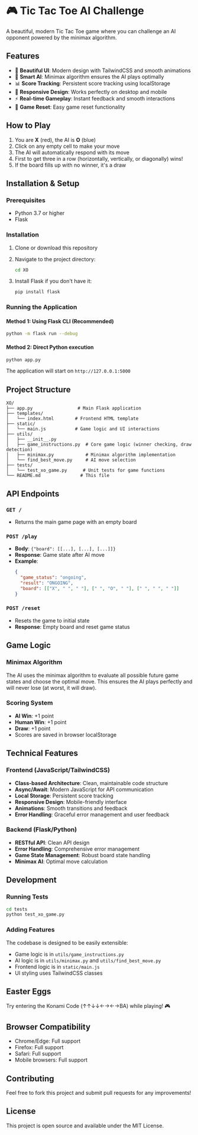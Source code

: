 # 🎮 Tic Tac Toe AI Challenge

A beautiful, modern Tic Tac Toe game where you can challenge an AI opponent powered by the minimax algorithm.

## Features

- 🎨 **Beautiful UI**: Modern design with TailwindCSS and smooth animations
- 🤖 **Smart AI**: Minimax algorithm ensures the AI plays optimally
- 📊 **Score Tracking**: Persistent score tracking using localStorage
- 🎯 **Responsive Design**: Works perfectly on desktop and mobile
- ⚡ **Real-time Gameplay**: Instant feedback and smooth interactions
- 🔄 **Game Reset**: Easy game reset functionality

## How to Play

1. You are **X** (red), the AI is **O** (blue)
2. Click on any empty cell to make your move
3. The AI will automatically respond with its move
4. First to get three in a row (horizontally, vertically, or diagonally) wins!
5. If the board fills up with no winner, it's a draw

## Installation & Setup

### Prerequisites
- Python 3.7 or higher
- Flask

### Installation
1. Clone or download this repository
2. Navigate to the project directory:
   ```bash
   cd XO
   ```

3. Install Flask if you don't have it:
   ```bash
   pip install flask
   ```

### Running the Application

#### Method 1: Using Flask CLI (Recommended)
```bash
python -m flask run --debug
```

#### Method 2: Direct Python execution
```bash
python app.py
```

The application will start on `http://127.0.0.1:5000`

## Project Structure

```
XO/
├── app.py                 # Main Flask application
├── templates/
│   └── index.html        # Frontend HTML template
├── static/
│   └── main.js           # Game logic and UI interactions
├── utils/
│   ├── __init__.py
│   ├── game_instructions.py  # Core game logic (winner checking, draw detection)
│   ├── minimax.py            # Minimax algorithm implementation
│   └── find_best_move.py     # AI move selection
├── tests/
│   └── test_xo_game.py      # Unit tests for game functions
└── README.md               # This file
```

## API Endpoints

### `GET /`
- Returns the main game page with an empty board

### `POST /play`
- **Body**: `{"board": [[...], [...], [...]]}`
- **Response**: Game state after AI move
- **Example**:
  ```json
  {
    "game_status": "ongoing",
    "result": "ONGOING",
    "board": [["X", " ", " "], [" ", "O", " "], [" ", " ", " "]]
  }
  ```

### `POST /reset`
- Resets the game to initial state
- **Response**: Empty board and reset game status

## Game Logic

### Minimax Algorithm
The AI uses the minimax algorithm to evaluate all possible future game states and choose the optimal move. This ensures the AI plays perfectly and will never lose (at worst, it will draw).

### Scoring System
- **AI Win**: +1 point
- **Human Win**: +1 point  
- **Draw**: +1 point
- Scores are saved in browser localStorage

## Technical Features

### Frontend (JavaScript/TailwindCSS)
- **Class-based Architecture**: Clean, maintainable code structure
- **Async/Await**: Modern JavaScript for API communication
- **Local Storage**: Persistent score tracking
- **Responsive Design**: Mobile-friendly interface
- **Animations**: Smooth transitions and feedback
- **Error Handling**: Graceful error management and user feedback

### Backend (Flask/Python)
- **RESTful API**: Clean API design
- **Error Handling**: Comprehensive error management
- **Game State Management**: Robust board state handling
- **Minimax AI**: Optimal move calculation

## Development

### Running Tests
```bash
cd tests
python test_xo_game.py
```

### Adding Features
The codebase is designed to be easily extensible:
- Game logic is in `utils/game_instructions.py`
- AI logic is in `utils/minimax.py` and `utils/find_best_move.py`
- Frontend logic is in `static/main.js`
- UI styling uses TailwindCSS classes

## Easter Eggs

Try entering the Konami Code (↑↑↓↓←→←→BA) while playing! 🎮

## Browser Compatibility

- Chrome/Edge: Full support
- Firefox: Full support  
- Safari: Full support
- Mobile browsers: Full support

## Contributing

Feel free to fork this project and submit pull requests for any improvements!

## License

This project is open source and available under the MIT License.
